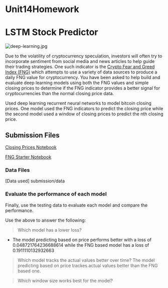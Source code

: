 # Unit14Homework
# LSTM Stock Predictor

![deep-learning.jpg](Images/deep-learning.jpg)

Due to the volatility of cryptocurrency speculation, investors will often try to incorporate sentiment from social media and news articles to help guide their trading strategies. One such indicator is the [Crypto Fear and Greed Index (FNG)](https://alternative.me/crypto/fear-and-greed-index/) which attempts to use a variety of data sources to produce a daily FNG value for cryptocurrency. You have been asked to help build and evaluate deep learning models using both the FNG values and simple closing prices to determine if the FNG indicator provides a better signal for cryptocurrencies than the normal closing price data.

Used deep learning recurrent neural networks to model bitcoin closing prices. One model  used the FNG indicators to predict the closing price while the second model  used a window of closing prices to predict the nth closing price.


## Submission Files

[Closing Prices  Notebook](submission/lstm_stock_predictor_closing.ipynb)

[FNG Starter Notebook](submission/lstm_stock_predictor_fng.ipynb)

### Data Files

[Data used] submission/data

### Evaluate the performance of each model

Finally, use the testing data to evaluate each model and compare the performance.

Use the above to answer the following:

> Which model has a lower loss?
* The model predicting  based on price performs better with a loss of 0.048721764236688614 while the FNG based model has a loss of 0.1911110132932663

> Which model tracks the actual values better over time?
The model predicting  based on price trackes actual values better than the FNG based one.
 

> Which window size works best for the model?
